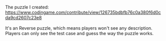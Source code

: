 The puzzle I created:
https://www.codingame.com/contribute/view/126735bdbfb76c0a380f6d0cda9cd2607c23e8
<br><br>
It's an Reverse puzzle, which means players won't see any description.<br>
Players can only see the test case and guess the way the puzzle works.
